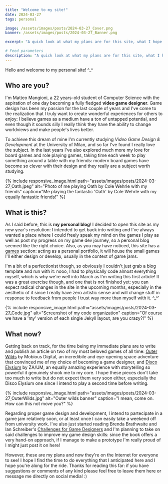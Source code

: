 ```yaml
---
title: "Welcome to my site!"
date: 2024-03-27
tags: personal

image: /assets/images/posts/2024-03-27_Cover.png
banner: /assets/images/posts/2024-03-27_Banner.png

excerpt: "A quick look at what my plans are for this site, what I hope to achieve with it and why I set out on this journey in the first place!"

# Feed parameters
description: "A quick look at what my plans are for this site, what I hope to achieve with it and why I set out on this journey in the first place!"
---
```


Hello and welcome to my personal site! ^_^

## Who are you?

I'm Matteo Mangioni, a 22 years-old student of Computer Science with the aspiration of one day becoming a fully fledged **video game designer**.
Game design has been my passion for the last couple of years and I've come to the realization that I truly want to create wonderful experiences for others to enjoy: I believe games as a medium have a ton of untapped potential, and even though it sounds silly I really think they have the ability to change worldviews and make people's lives better.

To achieve this dream of mine I'm currently studying *Video Game Design & Development* at the University of Milan, and so far I've found I really love the subject.
In the last years I've also explored much more my love for board games and role playing games, taking time each week to play something around a table with my friends: modern board games have become so clever with their design and they really are a subject worth studying.

{% include responsive_image.html path="assets/images/posts/2024-03-27_Oath.jpeg" alt="Photo of me playing Oath by Cole Wehrle with my friends" caption="Me playing the fantastic 'Oath' by Cole Wehrle with my equally fantastic friends!" %}

## What is this?

As I said before, this is **my personal blog**!
I decided to open this site as my new year's resolution: I intended to get back into writing and I've always wanted a place where I could freely speak my mind on the games I play as well as post my progress on my game dev journey, so a personal blog seemed like the right choice.
Also, as you may have noticed, this site has a [games](/games.html) section: acting as a personal portfolio, it will house the small games I'll either design or develop, usually in the context of game jams.

I'm a bit of a perfectionist though, so obviously I couldn't just grab a blog template and run with it: nooo, I had to physically code almost everything myself, which is why we're well into March as I'm writing this first article!
It was a great exercise though, and one that is not finished yet: you can expect radical changes in the site in the upcoming months, especially in the aesthetic of it since I really have zero artistic sense and will change stuff in response to feedback from people I trust way more than myself with it. ^_^'

{% include responsive_image.html path="assets/images/posts/2024-03-27_Code.jpg" alt="Screenshot of my code organization" caption="Of course we have a 'my' version of each single Jekyll layout, are you crazy?!" %}

## What now?

Getting back on track, for the time being my immediate plans are to write and publish an article on two of my most beloved games of all time: [Outer Wilds](https://www.mobiusdigitalgames.com/outer-wilds.html) by Mobious Digital, an incredibile and eye-opening space adventure that convinced me of my choice of becoming a game designer, and [Disco Elysium](https://discoelysium.com/) by ZA/UM, an equally amazing experience with storytelling so powerful it genuinely shook me to my core.
I hope these pieces don't take too much to write but do not expect them very soon either, especially the Disco Elysium one since I intend to play a second time before writing.

{% include responsive_image.html path="assets/images/posts/2024-03-27_OuterWilds.jpg" alt="Outer wilds banner" caption="I mean, come on. How can this not move you?" %}

Regarding proper game design and development, I intend to partecipate in a game jam relatively soon, or at least once I can easily take a weekend off from university work.
I've also just started reading Brenda Brathwaite and Ian Schreiber's [Challenges for Game Designers](https://app.thestorygraph.com/books/555fee3b-213d-4ef6-a83e-341796a56a0a) and I'm planning to take on said challenges to improve my game design skills: since the book offers a very hand-on approach, if I manage to make a prototype I'm really proud of I might just post it on here!

However, these are my plans and now they're on the Internet for everyone to see!
I hope I find the time to do everything that I anticipated here and I hope you're along for the ride.
Thanks for reading this far: if you have suggestions or comments of any kind please feel free to leave them here or message me directly on social media! :)
